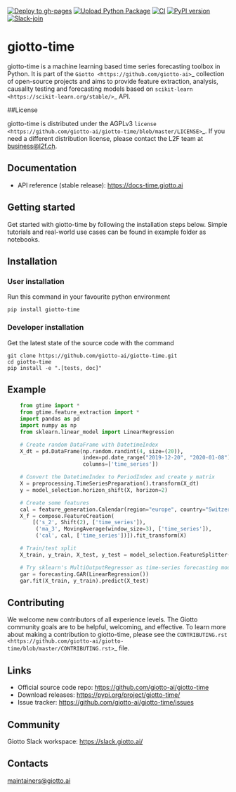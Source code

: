 
[![Deploy to gh-pages](https://github.com/giotto-ai/giotto-time/actions/workflows/deploy_github_pages.yml/badge.svg)](https://github.com/giotto-ai/giotto-time/actions/workflows/deploy_github_pages.yml)
[![Upload Python Package](https://github.com/giotto-ai/giotto-time/actions/workflows/build_and_publish.yml/badge.svg)](https://github.com/giotto-ai/giotto-time/actions/workflows/build_and_publish.yml)
[![CI](https://github.com/giotto-ai/giotto-time/actions/workflows/ci.yml/badge.svg)](https://github.com/giotto-ai/giotto-time/actions/workflows/ci.yml)
[![PyPI version](https://badge.fury.io/py/giotto-time.svg)](https://badge.fury.io/py/giotto-time)
[![Slack-join](https://img.shields.io/badge/Slack-Join-blue)](https://slack.giotto.ai/)

# giotto-time

giotto-time is a machine learning based time series forecasting toolbox in Python.
It is part of the `Giotto <https://github.com/giotto-ai>`_ collection of open-source projects and aims to provide
feature extraction, analysis, causality testing and forecasting models based on
`scikit-learn <https://scikit-learn.org/stable/>`_ API.

##License

giotto-time is distributed under the AGPLv3 `license <https://github.com/giotto-ai/giotto-time/blob/master/LICENSE>`_.
If you need a different distribution license, please contact the L2F team at business@l2f.ch.

## Documentation

- API reference (stable release): https://docs-time.giotto.ai

## Getting started

Get started with giotto-time by following the installation steps below.
Simple tutorials and real-world use cases can be found in example folder as notebooks.

## Installation

### User installation

Run this command in your favourite python environment
```
pip install giotto-time
```

### Developer installation

Get the latest state of the source code with the command

```
git clone https://github.com/giotto-ai/giotto-time.git
cd giotto-time
pip install -e ".[tests, doc]"
```

## Example

```python
    from gtime import *
    from gtime.feature_extraction import *
    import pandas as pd
    import numpy as np
    from sklearn.linear_model import LinearRegression

    # Create random DataFrame with DatetimeIndex
    X_dt = pd.DataFrame(np.random.randint(4, size=(20)),
                        index=pd.date_range("2019-12-20", "2020-01-08"),
                        columns=['time_series'])

    # Convert the DatetimeIndex to PeriodIndex and create y matrix
    X = preprocessing.TimeSeriesPreparation().transform(X_dt)
    y = model_selection.horizon_shift(X, horizon=2)

    # Create some features
    cal = feature_generation.Calendar(region="europe", country="Switzerland", kernel=np.array([1, 2]))
    X_f = compose.FeatureCreation(
        [('s_2', Shift(2), ['time_series']),
         ('ma_3', MovingAverage(window_size=3), ['time_series']),
         ('cal', cal, ['time_series'])]).fit_transform(X)

    # Train/test split
    X_train, y_train, X_test, y_test = model_selection.FeatureSplitter().transform(X_f, y)

    # Try sklearn's MultiOutputRegressor as time-series forecasting model
    gar = forecasting.GAR(LinearRegression())
    gar.fit(X_train, y_train).predict(X_test)

```


## Contributing

We welcome new contributors of all experience levels. The Giotto
community goals are to be helpful, welcoming, and effective. To learn more about
making a contribution to giotto-time, please see the `CONTRIBUTING.rst
<https://github.com/giotto-ai/giotto-time/blob/master/CONTRIBUTING.rst>`_ file.

## Links

- Official source code repo: https://github.com/giotto-ai/giotto-time
- Download releases: https://pypi.org/project/giotto-time/
- Issue tracker: https://github.com/giotto-ai/giotto-time/issues

## Community

Giotto Slack workspace: https://slack.giotto.ai/

## Contacts

maintainers@giotto.ai
